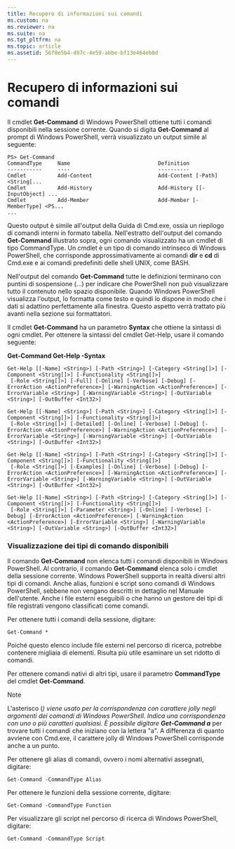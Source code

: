 ```yaml
---
title: Recupero di informazioni sui comandi
ms.custom: na
ms.reviewer: na
ms.suite: na
ms.tgt_pltfrm: na
ms.topic: article
ms.assetid: 56f8e5b4-d97c-4e59-abbe-bf13e464eb0d
---
```

# Recupero di informazioni sui comandi
Il cmdlet **Get-Command** di Windows PowerShell ottiene tutti i comandi disponibili nella sessione corrente. Quando si digita **Get-Command** al prompt di Windows PowerShell, verrà visualizzato un output simile al seguente:

```
PS> Get-Command
CommandType     Name                            Definition
-----------     ----                            ----------
Cmdlet          Add-Content                     Add-Content [-Path] <String[...
Cmdlet          Add-History                     Add-History [[-InputObject] ...
Cmdlet          Add-Member                      Add-Member [-MemberType] <PS...
...
```

Questo output è simile all'output della Guida di Cmd.exe, ossia un riepilogo di comandi interni in formato tabella. Nell'estratto dell'output del comando **Get-Command** illustrato sopra, ogni comando visualizzato ha un cmdlet di tipo CommandType. Un cmdlet è un tipo di comando intrinseco di Windows PowerShell, che corrisponde approssimativamente ai comandi **dir** e **cd** di Cmd.exe e ai comandi predefiniti delle shell UNIX, come BASH.

Nell'output del comando **Get-Command** tutte le definizioni terminano con puntini di sospensione (...) per indicare che PowerShell non può visualizzare tutto il contenuto nello spazio disponibile. Quando Windows PowerShell visualizza l'output, lo formatta come testo e quindi lo dispone in modo che i dati si adattino perfettamente alla finestra. Questo aspetto verrà trattato più avanti nella sezione sui formattatori.

Il cmdlet **Get-Command** ha un parametro **Syntax** che ottiene la sintassi di ogni cmdlet. Per ottenere la sintassi del cmdlet Get-Help, usare il comando seguente:

**Get-Command Get-Help -Syntax**

```
Get-Help [[-Name] <String>] [-Path <String>] [-Category <String[]>] [-Component <String[]>] [-Functionality <String[]>]
 [-Role <String[]>] [-Full] [-Online] [-Verbose] [-Debug] [-ErrorAction <ActionPreference>] [-WarningAction <ActionPreference>] [-ErrorVariable <String>] [-WarningVariable <String>] [-OutVariable <String>] [-OutBuffer <Int32>]

Get-Help [[-Name] <String>] [-Path <String>] [-Category <String[]>] [-Component <String[]>] [-Functionality <String[]>]
 [-Role <String[]>] [-Detailed] [-Online] [-Verbose] [-Debug] [-ErrorAction <ActionPreference>] [-WarningAction <ActionPreference>] [-ErrorVariable <String>] [-WarningVariable <String>] [-OutVariable <String>] [-OutBuffer <Int32>]

Get-Help [[-Name] <String>] [-Path <String>] [-Category <String[]>] [-Component <String[]>] [-Functionality <String[]>]
 [-Role <String[]>] [-Examples] [-Online] [-Verbose] [-Debug] [-ErrorAction <ActionPreference>] [-WarningAction <ActionPreference>] [-ErrorVariable <String>] [-WarningVariable <String>] [-OutVariable <String>] [-OutBuffer <Int32>]

Get-Help [[-Name] <String>] [-Path <String>] [-Category <String[]>] [-Component <String[]>] [-Functionality <String[]>]
 [-Role <String[]>] [-Parameter <String>] [-Online] [-Verbose] [-Debug] [-ErrorAction <ActionPreference>] [-WarningAction <ActionPreference>] [-ErrorVariable <String>] [-WarningVariable <String>] [-OutVariable <String>] [-OutBuffer <Int32>]
```

### Visualizzazione dei tipi di comando disponibili
Il comando **Get-Command** non elenca tutti i comandi disponibili in Windows PowerShell. Al contrario, il comando **Get-Command** elenca solo i cmdlet della sessione corrente. Windows PowerShell supporta in realtà diversi altri tipi di comandi. Anche alias, funzioni e script sono comandi di Windows PowerShell, sebbene non vengano descritti in dettaglio nel Manuale dell'utente. Anche i file esterni eseguibili o che hanno un gestore dei tipi di file registrati vengono classificati come comandi.

Per ottenere tutti i comandi della sessione, digitare:

```
Get-Command *
```

Poiché questo elenco include file esterni nel percorso di ricerca, potrebbe contenere migliaia di elementi. Risulta più utile esaminare un set ridotto di comandi.

Per ottenere comandi nativi di altri tipi, usare il parametro **CommandType** del cmdlet **Get-Command**.

> [!NOTE]
> L'asterisco (*) viene usato per la corrispondenza con carattere jolly negli argomenti dei comandi di Windows PowerShell. Indica una corrispondenza con uno o più caratteri qualsiasi. È possibile digitare **Get-Command a*** per trovare tutti i comandi che iniziano con la lettera "a". A differenza di quanto avviene con Cmd.exe, il carattere jolly di Windows PowerShell corrisponde anche a un punto.

Per ottenere gli alias di comandi, ovvero i nomi alternativi assegnati, digitare:

```
Get-Command -CommandType Alias
```

Per ottenere le funzioni della sessione corrente, digitare:

```
Get-Command -CommandType Function
```

Per visualizzare gli script nel percorso di ricerca di Windows PowerShell, digitare:

```
Get-Command -CommandType Script
```



<!--HONumber=Apr16_HO1-->



